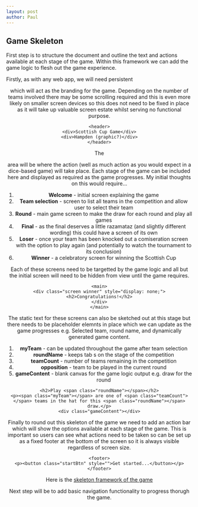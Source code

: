 ```yaml
---
layout: post
author: Paul
---
```


## Game Skeleton

First step is to structure the document and outline the text and actions available at each stage of the game. Within this framework we can add the game logic to flesh out the game experience.

Firstly, as with any web app, we will need persistent <header> which will act as the branding for the game. Depending on the number of teams involved there may be some scrolling required and this is even more likely on smaller screen devices so this does not need to be fixed in place as it will take up valuable screen estate whilst serving no functional purpose.

```
<header>
<div>Scottish Cup Game</div>
<div>Hampden (graphic?)</div>
</header>
```

The <main> area will be where the action (well as much action as you would expect in a dice-based game) will take place. Each stage of the game can be included here and displayed as required as the game progresses. My initial thoughts on this would require...

1. **Welcome** - initial screen explaining the game
2. **Team selection** - screen to list all teams in the competition and allow user to select their team
3. **Round** - main game screen to make the draw for each round and play all games
4. **Final** - as the final deserves a little razamataz (and slightly different wording) this could have a screen of its own
5. **Loser** - once your team has been knocked out a comiseration screen with the option to play again (and potentially to watch the tournament to its conclusion)
6. **Winner** - a celebratory screen for winning the Scottish Cup

Each of these screens need to be targetted by the game logic and all but the initial screen will need to be hidden from view until the game requires.

```
<main>
<div class="screen winner" style="display: none;">
<h2>Congratulations!</h2>
</div>
</main>
```

The static text for these screens can also be sketched out at this stage but there needs to be placeholder elemnts in place which we can update as the game progresses e.g. Selected team, round name, and dynamically generated game content.

1. **myTeam** - can be updated throughout the game after team selection
2. **roundName** - keeps tab
s on the stage of the competition
3. **teamCount** - number of teams remaining in the competition
4. **opposition** - team to be played in the current round
5. **gameContent** - blank canvas for the game logic output e.g. draw for the round

```
<h2>Play <span class="roundName"></span></h2>
<p><span class="myTeam"></span> are one of <span class="teamCount"></span> teams in the hat for this <span class="roundName"></span> draw.</p>
<div class="gameContent"></div>
```

Finally to round out this skeleton of the game we need to add an action bar which will show the options available at each stage of the game. This is important so users can see what actions need to be taken so can be set up as a fixed footer at the bottom of the screen so it is always visible regardless of screen size.

```
<footer>
<p><button class="startBtn" style="">Get started...</button></p>
</footer>
```
Here is the [skeleton framework of the game](https://phowie74.github.io/dev/stage1.html)

Next step will be to add basic navigation functionality to progress thorugh the game.


